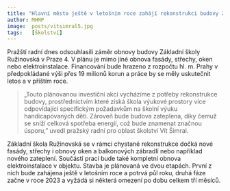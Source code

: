 ```yaml
---
title: "Hlavní město ještě v letošním roce zahájí rekonstrukci budovy Základní školy Ružinovská v Praze 4"
author: MHMP
image: 	posts/vitsimral5.jpg
tags:   [Školství]
---
```


Pražští radní dnes odsouhlasili záměr obnovy budovy Základní školy Ružinovská v Praze 4. V plánu je mimo jiné obnova fasády, střechy, oken nebo elektroinstalace. Financování bude hrazeno z rozpočtu hl. m. Prahy v předpokládané výši přes 19 milionů korun a práce by se měly uskutečnit letos a v příštím roce. 

> „Touto plánovanou investiční akcí vycházíme z potřeby rekonstrukce budovy, prostřednictvím které získá škola výukové prostory více odpovídající specifickým požadavkům na školní výuku handicapovaných dětí. Zároveň bude budova zateplena, díky čemuž se sníží celková spotřeba energií, což bude znamenat značnou úsporu,” uvedl pražský radní pro oblast školství Vít Šimral. 

Základní škola Ružinovská se v rámci chystané rekonstrukce dočká nové fasády, střechy i obnovy oken a balkonových zábradlí nebo například nového zateplení. Součástí prací bude také kompletní obnova elektroinstalace v objektu. Stavba je plánovaná ve dvou etapách. První z nich bude zahájena ještě v letošním roce a potrvá půl roku, druhá fáze začne v roce 2023 a vyžádá si některá omezení po dobu celkem tří měsíců.
